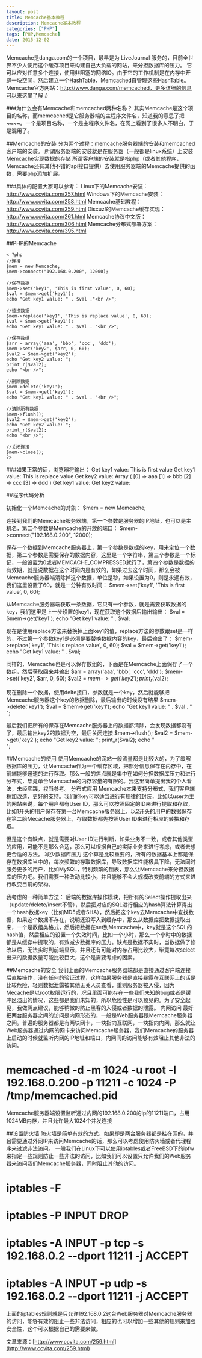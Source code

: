 ```yaml
---
layout: post
title: Memcache基本教程
description: Memcache基本教程
categories: ["PHP"]
tags: [PHP,Memcache]
date: 2015-12-02
---
```

Memcache是danga.com的一个项目，最早是为 LiveJournal 服务的，目前全世界不少人使用这个缓存项目来构建自己大负载的网站，来分担数据库的压力。
它可以应对任意多个连接，使用非阻塞的网络IO。由于它的工作机制是在内存中开辟一块空间，然后建立一个HashTable，Memcached自管理这些HashTable。
Memcache官方网站：http://www.danga.com/memcached，更多详细的信息可以来这里了解 :)
<!-- more -->
###为什么会有Memcache和memcached两种名称？
其实Memcache是这个项目的名称，而memcached是它服务器端的主程序文件名，知道我的意思了把~~~~。一个是项目名称，一个是主程序文件名，在网上看到了很多人不明白，于是混用了。

##Memcache的安装
分为两个过程：memcache服务器端的安装和memcached客户端的安装。
所谓服务器端的安装就是在服务器（一般都是linux系统）上安装Memcache实现数据的存储
所谓客户端的安装就是指php（或者其他程序，Memcache还有其他不错的api接口提供）去使用服务器端的Memcache提供的函数，需要php添加扩展。

###具体的配置大家可以参考：
Linux下的Memcache安装：http://www.ccvita.com/257.html
Windows下的Memcache安装：http://www.ccvita.com/258.html
Memcache基础教程：http://www.ccvita.com/259.html
Discuz!的Memcache缓存实现：http://www.ccvita.com/261.html
Memcache协议中文版：http://www.ccvita.com/306.html
Memcache分布式部署方案：http://www.ccvita.com/395.html

##PHP的Memcache

    < ?php
    //连接
    $mem = new Memcache;
    $mem->connect("192.168.0.200", 12000);

    //保存数据
    $mem->set('key1', 'This is first value', 0, 60);
    $val = $mem->get('key1');
    echo "Get key1 value: " . $val ."<br />";

    //替换数据
    $mem->replace('key1', 'This is replace value', 0, 60);
    $val = $mem->get('key1');
    echo "Get key1 value: " . $val . "<br />";

    //保存数组
    $arr = array('aaa', 'bbb', 'ccc', 'ddd');
    $mem->set('key2', $arr, 0, 60);
    $val2 = $mem->get('key2');
    echo "Get key2 value: ";
    print_r($val2);
    echo "<br />";

    //删除数据
    $mem->delete('key1');
    $val = $mem->get('key1');
    echo "Get key1 value: " . $val . "<br />";

    //清除所有数据
    $mem->flush();
    $val2 = $mem->get('key2');
    echo "Get key2 value: ";
    print_r($val2);
    echo "<br />";

    //关闭连接
    $mem->close();
    ?>

###如果正常的话，浏览器将输出：
Get key1 value: This is first value
Get key1 value: This is replace value
Get key2 value: Array ( [0] => aaa [1] => bbb [2] => ccc [3] => ddd )
Get key1 value:
Get key2 value:

##程序代码分析

初始化一个Memcache的对象：
    $mem = new Memcache;

连接到我们的Memcache服务器端，第一个参数是服务器的IP地址，也可以是主机名，第二个参数是Memcache的开放的端口：
    $mem->connect("192.168.0.200", 12000);

保存一个数据到Memcache服务器上，第一个参数是数据的key，用来定位一个数据，第二个参数是需要保存的数据内容，这里是一个字符串，第三个参数是一个标记，一般设置为0或者MEMCACHE_COMPRESSED就行了，第四个参数是数据的有效期，就是说数据在这个时间内是有效的，如果过去这个时间，那么会被Memcache服务器端清除掉这个数据，单位是秒，如果设置为0，则是永远有效，我们这里设置了60，就是一分钟有效时间：
    $mem->set('key1', 'This is first value', 0, 60);

从Memcache服务器端获取一条数据，它只有一个参数，就是需要获取数据的key，我们这里是上一步设置的key1，现在获取这个数据后输出输出：
    $val = $mem->get('key1');
    echo "Get key1 value: " . $val;

现在是使用replace方法来替换掉上面key1的值，replace方法的参数跟set是一样的，不过第一个参数key1是必须是要替换数据内容的key，最后输出了：
    $mem->replace('key1', 'This is replace value', 0, 60);
    $val = $mem->get('key1');
    echo "Get key1 value: " . $val;

同样的，Memcache也是可以保存数组的，下面是在Memcache上面保存了一个数组，然后获取回来并输出
    $arr = array('aaa', 'bbb', 'ccc', 'ddd');
    $mem->set('key2', $arr, 0, 60);
    $val2 = $mem->get('key2');
    print_r($val2);

现在删除一个数据，使用delte接口，参数就是一个key，然后就能够把Memcache服务器这个key的数据删除，最后输出的时候没有结果
    $mem->delete('key1');
    $val = $mem->get('key1');
    echo "Get key1 value: " . $val . "<br>";

最后我们把所有的保存在Memcache服务器上的数据都清除，会发现数据都没有了，最后输出key2的数据为空，最后关闭连接
    $mem->flush();
    $val2 = $mem->get('key2');
    echo "Get key2 value: ";
    print_r($val2);
    echo "<br>";

##Memcache的使用
使用Memcache的网站一般流量都是比较大的，为了缓解数据库的压力，让Memcache作为一个缓存区域，把部分信息保存在内存中，在前端能够迅速的进行存取。那么一般的焦点就是集中在如何分担数据库压力和进行分布式，毕竟单台Memcache的内存容量的有限的。我这里简单提出我的个人看法，未经实践，权当参考。
分布式应用
Memcache本来支持分布式，我们客户端稍加改造，更好的支持。我们的key可以适当进行有规律的封装，比如以user为主的网站来说，每个用户都有User ID，那么可以按照固定的ID来进行提取和存取，比如1开头的用户保存在第一台Memcache服务器上，以2开头的用户的数据保存在第二胎Mecache服务器上，存取数据都先按照User ID来进行相应的转换和存取。

但是这个有缺点，就是需要对User ID进行判断，如果业务不一致，或者其他类型的应用，可能不是那么合适，那么可以根据自己的实际业务来进行考虑，或者去想更合适的方法。
减少数据库压力
这个算是比较重要的，所有的数据基本上都是保存在数据库当中的，每次频繁的存取数据库，导致数据库性能极具下降，无法同时服务更多的用户，比如MySQL，特别频繁的锁表，那么让Memcache来分担数据库的压力吧。我们需要一种改动比较小，并且能够不会大规模改变前端的方式来进行改变目前的架构。

我考虑的一种简单方法：
后端的数据库操作模块，把所有的Select操作提取出来（update/delete/insert不管），然后把对应的SQL进行相应的hash算法计算得出一个hash数据key（比如MD5或者SHA），然后把这个key去Memcache中查找数据，如果这个数据不存在，说明还没写入到缓存中，那么从数据库把数据提取出来，一个是数组类格式，然后把数据在set到Memcache中，key就是这个SQL的hash值，然后相应的设置一个失效时间，比如一个小时，那么一个小时中的数据都是从缓存中提取的，有效减少数据库的压力。缺点是数据不实时，当数据做了修改以后，无法实时到前端显示，并且还有可能对内存占用比较大，毕竟每次select出来的数据数量可能比较巨大，这个是需要考虑的因素。

##Memcache的安全
我们上面的Memcache服务器端都是直接通过客户端连接后直接操作，没有任何的验证过程，这样如果服务器是直接暴露在互联网上的话是比较危险，轻则数据泄露被其他无关人员查看，重则服务器被入侵，因为Mecache是以root权限运行的，况且里面可能存在一些我们未知的bug或者是缓冲区溢出的情况，这些都是我们未知的，所以危险性是可以预见的。为了安全起见，我做两点建议，能够稍微的防止黑客的入侵或者数据的泄露。
内网访问
最好把两台服务器之间的访问是内网形态的，一般是Web服务器跟Memcache服务器之间。普遍的服务器都是有两块网卡，一块指向互联网，一块指向内网，那么就让Web服务器通过内网的网卡来访问Memcache服务器，我们Memcache的服务器上启动的时候就监听内网的IP地址和端口，内网间的访问能够有效阻止其他非法的访问。
# memcached -d -m 1024 -u root -l 192.168.0.200 -p 11211 -c 1024 -P /tmp/memcached.pid
Memcache服务器端设置监听通过内网的192.168.0.200的ip的11211端口，占用1024MB内存，并且允许最大1024个并发连接

##设置防火墙
防火墙是简单有效的方式，如果却是两台服务器都是挂在网的，并且需要通过外网IP来访问Memcache的话，那么可以考虑使用防火墙或者代理程序来过滤非法访问。
一般我们在Linux下可以使用iptables或者FreeBSD下的ipfw来指定一些规则防止一些非法的访问，比如我们可以设置只允许我们的Web服务器来访问我们Memcache服务器，同时阻止其他的访问。
# iptables -F
# iptables -P INPUT DROP
# iptables -A INPUT -p tcp -s 192.168.0.2 --dport 11211 -j ACCEPT
# iptables -A INPUT -p udp -s 192.168.0.2 --dport 11211 -j ACCEPT
上面的iptables规则就是只允许192.168.0.2这台Web服务器对Memcache服务器的访问，能够有效的阻止一些非法访问，相应的也可以增加一些其他的规则来加强安全性，这个可以根据自己的需要来做。

文章来源：[http://www.ccvita.com/259.html](http://www.ccvita.com/259.html)